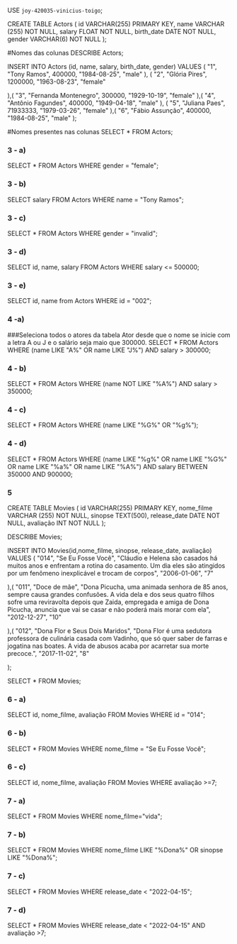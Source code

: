 USE `joy-420035-vinicius-toigo`;

CREATE TABLE Actors (
    id VARCHAR(255) PRIMARY KEY,
    name VARCHAR (255) NOT NULL,
    salary FLOAT NOT NULL,
    birth_date DATE NOT NULL,
    gender VARCHAR(6) NOT NULL
);

#Nomes das colunas
DESCRIBE Actors; 

INSERT INTO Actors (id, name, salary, birth_date, gender)
VALUES (
	"1",
    "Tony Ramos",
    400000,
    "1984-08-25",
    "male"
), (
	"2",
    "Glória Pires",
    1200000,
    "1963-08-23",
    "female"
    
),(
  "3", 
  "Fernanda Montenegro",
  300000,
  "1929-10-19", 
  "female"
),(
  "4", 
  "Antônio Fagundes",
  400000,
  "1949-04-18", 
  "male"
), (
  "5", 
  "Juliana Paes",
  71933333,
  "1979-03-26", 
  "female"
),(
	"6",
    "Fábio Assunção",
    400000,
    "1984-08-25",
    "male"
);


#Nomes presentes nas colunas
SELECT * FROM Actors;

### 3 - a) 

SELECT * FROM Actors WHERE gender = "female";

### 3 - b) 

SELECT salary FROM Actors WHERE name = "Tony Ramos";

### 3 - c)

SELECT * FROM Actors WHERE gender = "invalid";

### 3 - d)

SELECT id, name, salary FROM Actors WHERE salary <= 500000;

### 3 - e)

SELECT id, name from Actors WHERE id = "002";

### 4 -a)
###Seleciona todos o atores da tabela Ator desde que o nome se inicie com a letra A ou J e o salário seja maio que 300000.
SELECT * FROM Actors WHERE (name LIKE "A%" OR name LIKE "J%") AND salary > 300000;

### 4 - b)
SELECT * FROM Actors
WHERE (name NOT LIKE "%A%") AND salary > 350000;

### 4 - c)
SELECT * FROM Actors
WHERE (name LIKE "%G%" OR "%g%");

### 4 - d)
SELECT * FROM Actors
WHERE (name LIKE "%g%" OR name LIKE "%G%" OR name LIKE "%a%" OR name LIKE "%A%")
AND salary BETWEEN 350000 AND 900000;

### 5 

CREATE TABLE Movies (
    id VARCHAR(255) PRIMARY KEY,
    nome_filme VARCHAR (255) NOT NULL,
    sinopse TEXT(500),
    release_date DATE NOT NULL,
    avaliação  INT NOT NULL
);

DESCRIBE Movies;

INSERT INTO Movies(id,nome_filme, sinopse, release_date, avaliação)
VALUES (
"014",
"Se Eu Fosse Você",
"Cláudio e Helena são casados há muitos anos e enfrentam a rotina do casamento. Um dia eles são atingidos por um fenômeno inexplicável e trocam de corpos",
"2006-01-06",
"7"

),(
"011",
"Doce de mãe",
"Dona Picucha, uma animada senhora de 85 anos, sempre causa grandes confusões. A vida dela e dos seus quatro filhos sofre uma reviravolta depois que Zaida, empregada e amiga de Dona Picucha, anuncia que vai se casar e não poderá mais morar com ela",
"2012-12-27",
"10"

),(
"012",
"Dona Flor e Seus Dois Maridos",
"Dona Flor é uma sedutora professora de culinária casada com Vadinho, que só quer saber de farras e jogatina nas boates. A vida de abusos acaba por acarretar sua morte precoce.",
"2017-11-02",
"8"

);

SELECT * FROM Movies;

### 6 - a)

SELECT id, nome_filme, avaliação FROM Movies WHERE id = "014"; 

### 6 - b)

SELECT * FROM Movies WHERE nome_filme = "Se Eu Fosse Você";

### 6 - c)

SELECT id, nome_filme, avaliação FROM Movies WHERE avaliação >=7;

### 7 - a)

SELECT * FROM Movies WHERE nome_filme="vida";

### 7 - b)

SELECT * FROM Movies WHERE nome_filme LIKE "%Dona%" OR sinopse LIKE "%Dona%";

### 7 - c)

SELECT * FROM Movies WHERE release_date < "2022-04-15";

### 7 - d)

SELECT * FROM Movies WHERE release_date < "2022-04-15" AND avaliação >7;
